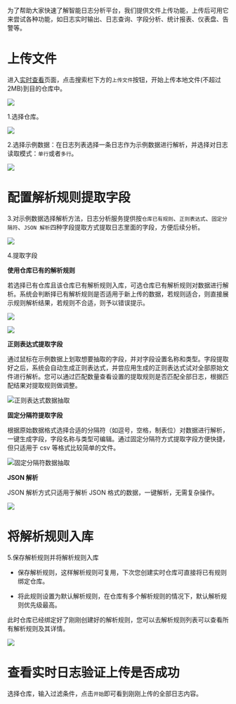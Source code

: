 为了帮助大家快速了解智能日志分析平台，我们提供文件上传功能，上传后可用它来尝试各种功能，如日志实时输出、日志查询、字段分析、统计报表、仪表盘、告警等。

# **上传文件**

进入[实时查看](https://portal.qiniu.com/pandora/logdb/real?timestamp=&repo=)页面，点击搜索栏下方的`上传文件`按钮，开始上传本地文件(不超过 2MB)到目的仓库中。

![](https://pandora-kibana.qiniu.com/upload_with_analysis.png)

1.选择仓库。

![](https://pandora-kibana.qiniu.com/upload_interface.png)

2.选择示例数据：在日志列表选择一条日志作为示例数据进行解析，并选择对日志读取模式：`单行`或者`多行`。

![](https://pandora-kibana.qiniu.com/example_data1.png)

# **配置解析规则提取字段**

3.对示例数据选择解析方法，日志分析服务提供按`仓库已有规则`、`正则表达式`、`固定分隔符`、`JSON 解析`四种字段提取方式提取日志里面的字段，方便后续分析。

![](https://pandora-kibana.qiniu.com/choose_analysis_method.png)

4.提取字段

**使用仓库已有的解析规则**

若选择已有仓库且该仓库已有解析规则入库，可选仓库已有解析规则对数据进行解析。系统会判断择已有解析规则是否适用于新上传的数据，若规则适合，则直接展示规则解析结果，若规则不合适，则予以错误提示。

![](https://pandora-kibana.qiniu.com/logdb/existed_rule.png)

![](https://pandora-kibana.qiniu.com/logdb/existed_rule2.png)

**正则表达式提取字段**

通过鼠标在示例数据上划取想要抽取的字段，并对字段设置名称和类型。字段提取好之后，系统会自动生成正则表达式，并尝应用生成的正则表达式试对全部原始文件进行解析。您可以通过匹配数量查看设置的提取规则是否匹配全部日志，根据匹配结果对提取规则做调整。

![正则表达式数据抽取](https://pandora-kibana.qiniu.com/zhengze_analysis_.png)

**固定分隔符提取字段**

根据原始数据格式选择合适的分隔符（如逗号，空格，制表位）对数据进行解析，一键生成字段，字段名称与类型可编辑。通过固定分隔符方式提取字段方便快捷，但只适用于 csv 等格式比较简单的文件。

![固定分隔符数据抽取](https://pandora-kibana.qiniu.com/csv_analysis_.png)

**JSON 解析**

JSON 解析方式只适用于解析 JSON 格式的数据，一键解析，无需复杂操作。

![](https://pandora-kibana.qiniu.com/json_analysis_.png)

# **将解析规则入库**

5.保存解析规则并将解析规则入库

* 保存解析规则，这样解析规则可复用，下次您创建实时仓库可直接将已有规则绑定仓库。

* 将此规则设置为默认解析规则，在仓库有多个解析规则的情况下，默认解析规则优先级最高。

此时仓库已经绑定好了刚刚创建好的解析规则，您可以去解析规则列表可以查看所有解析规则及其详情。

![](https://pandora-kibana.qiniu.com/detailedRULE.png)

# **查看实时日志验证上传是否成功**

选择仓库，输入过滤条件，点击`开始`即可看到刚刚上传的全部日志内容。